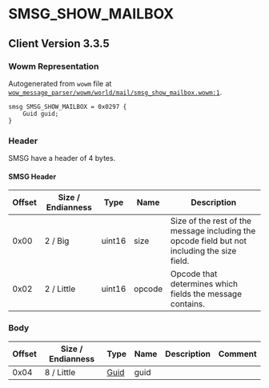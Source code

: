 # SMSG_SHOW_MAILBOX

## Client Version 3.3.5

### Wowm Representation

Autogenerated from `wowm` file at [`wow_message_parser/wowm/world/mail/smsg_show_mailbox.wowm:1`](https://github.com/gtker/wow_messages/tree/main/wow_message_parser/wowm/world/mail/smsg_show_mailbox.wowm#L1).
```rust,ignore
smsg SMSG_SHOW_MAILBOX = 0x0297 {
    Guid guid;
}
```
### Header

SMSG have a header of 4 bytes.

#### SMSG Header

| Offset | Size / Endianness | Type   | Name   | Description |
| ------ | ----------------- | ------ | ------ | ----------- |
| 0x00   | 2 / Big           | uint16 | size   | Size of the rest of the message including the opcode field but not including the size field.|
| 0x02   | 2 / Little        | uint16 | opcode | Opcode that determines which fields the message contains.|

### Body

| Offset | Size / Endianness | Type | Name | Description | Comment |
| ------ | ----------------- | ---- | ---- | ----------- | ------- |
| 0x04 | 8 / Little | [Guid](../spec/packed-guid.md) | guid |  |  |

